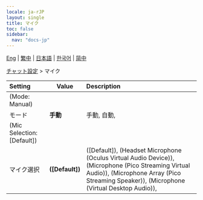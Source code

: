 ```yaml
---
locale: ja-rJP
layout: single
title: マイク
toc: false
sidebar:
  nav: "docs-jp"
---
```

[Eng](/dancexr/menu/2025.4/chat/microphone) | [繁中](/tw/dancexr/menu/2025.4/chat/microphone) | [日本語](/jp/dancexr/menu/2025.4/chat/microphone) | [한국어](/kr/dancexr/menu/2025.4/chat/microphone) | [简中](/zh/dancexr/menu/2025.4/chat/microphone)

[チャット設定](../menu#チャット設定) > マイク



| Setting | Value | Description |
| :--- | --- | :--- |
| (Mode: Manual) || 
| モード | **手動** | 手動, 自動,  |
| (Mic Selection: [Default]) || 
| マイク選択 | **([Default])** | ([Default]), (Headset Microphone (Oculus Virtual Audio Device)), (Microphone (Pico Streaming Virtual Audio)), (Microphone Array (Pico Streaming Speaker)), (Microphone (Virtual Desktop Audio)),  |
